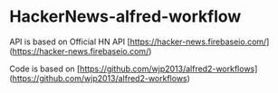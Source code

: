 # HackerNews-alfred-workflow
API is based on Official HN API [https://hacker-news.firebaseio.com/]
(https://hacker-news.firebaseio.com/)


Code is based on [https://github.com/wjp2013/alfred2-workflows]
(https://github.com/wjp2013/alfred2-workflows)